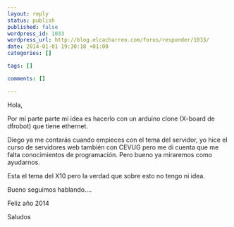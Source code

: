 ```yaml
--- 
layout: reply
status: publish
published: false
wordpress_id: 1033
wordpress_url: http://blog.elcacharreo.com/foros/responder/1033/
date: 2014-01-01 19:30:18 +01:00
categories: []

tags: []

comments: []

---
```

Hola,

Por mi parte parte mi idea es hacerlo con un arduino clone (X-board de dfrobot) que tiene ethernet.

Diego ya me contarás cuando empieces con el tema del servidor, yo hice el curso de servidores web también con CEVUG pero me di cuenta que me falta conocimientos de programación. Pero bueno ya miraremos como ayudarnos.

Esta el tema del X10 pero la verdad que sobre esto no tengo ni idea.

Bueno seguimos hablando....

Feliz año 2014

Saludos  
